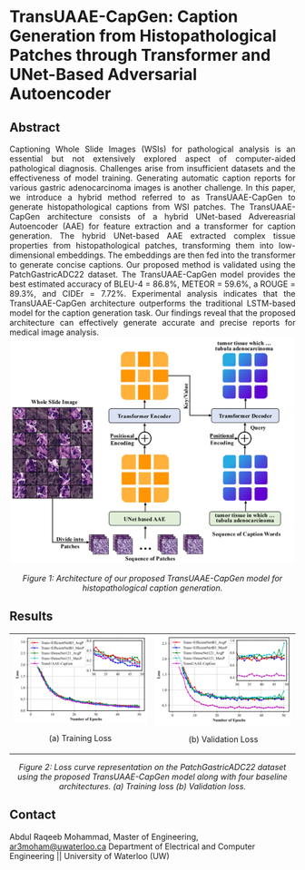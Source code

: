# TransUAAE-CapGen: Caption Generation from Histopathological Patches through Transformer and UNet-Based Adversarial Autoencoder

## Abstract
<div align="justify">
Captioning Whole Slide Images (WSIs) for pathological analysis is an essential but not extensively explored aspect of computer-aided pathological diagnosis. Challenges arise from insufficient datasets and the effectiveness of model training. Generating automatic caption reports for various gastric adenocarcinoma images is another challenge. In this paper, we introduce a hybrid method referred to as TransUAAE-CapGen to generate histopathological captions from WSI patches. The TransUAAE-CapGen architecture consists of a hybrid UNet-based Advereasrial Autoencoder (AAE) for feature extraction and a transformer for caption generation. The hybrid UNet-based AAE extracted complex tissue properties from histopathological patches, transforming them into low-dimensional embeddings. The embeddings are then fed into the transformer to generate concise captions. Our proposed method is validated using the PatchGastricADC22 dataset. The TransUAAE-CapGen model provides the best estimated accuracy of  BLEU-4 = 86.8%, METEOR = 59.6%, a ROUGE = 89.3%, and CIDEr = 7.72%. Experimental analysis indicates that the TransUAAE-CapGen architecture outperforms the traditional LSTM-based model for the caption generation task. Our findings reveal that the proposed architecture can effectively generate accurate and precise reports for medical image analysis.
</div>

<div align="center">
    <img src="Figures/System_architecture.jpg" alt="Alt text" title="Hover text" height="400" width="500"/>
    <p><em>Figure 1: Architecture of our proposed TransUAAE-CapGen  model for histopathological caption generation.</em></p>
</div>

## Results
<div align="center">
  <table>
    <tr>
      <td>
        <img src="Figures/training_loss.jpg" alt="Training Loss" width="400"/>
        <p align="center">(a) Training Loss</p>
      </td>
      <td>
        <img src="Figures/validation_loss.jpg" alt="Validation Loss" width="400"/>
        <p align="center">(b) Validation Loss</p>
      </td>
    </tr>
  </table>
  <p><em>Figure 2: Loss curve representation on the PatchGastricADC22 dataset using the proposed TransUAAE-CapGen model along with four baseline architectures. (a) Training loss (b) Validation loss.</em></p>
</div>

## Contact
Abdul Raqeeb Mohammad, Master of Engineering, ar3moham@uwaterloo.ca
Department of Electrical and Computer Engineering || University of Waterloo (UW)  

